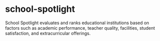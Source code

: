 # school-spotlight
School Spotlight evaluates and ranks educational institutions based on factors such as academic performance, teacher quality, facilities, student satisfaction, and extracurricular offerings.
